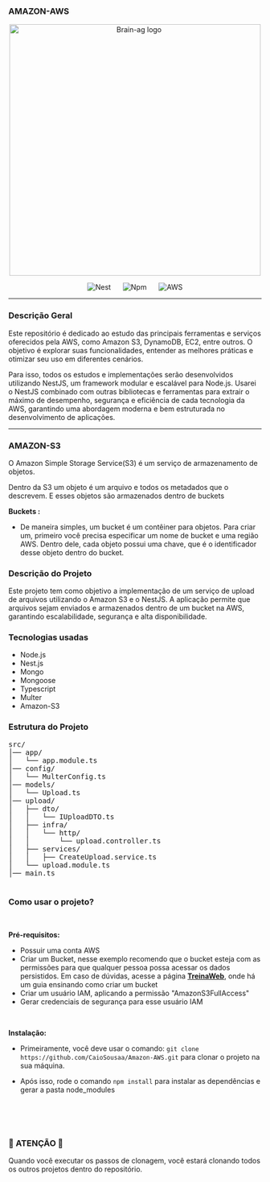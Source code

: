### AMAZON-AWS

<p align="center">
  <a href="http://nestjs.com/" target="blank"><img src="https://www.itexperts.com.br/wp-content/uploads/2022/02/09160825/aws_logo_smile_1200x630.png" width="500" alt="Brain-ag logo" /></a>
</p>

<p align="center">
  <img alt="Nest" src="https://img.shields.io/badge/nestjs-%23E0234E.svg?style=for-the-badge&logo=nestjs&logoColor=white" hspace="10">
  <img alt="Npm" src="https://img.shields.io/badge/NPM-%23CB3837.svg?style=for-the-badge&logo=npm&logoColor=white" hspace="10">
  <img alt="AWS" src="https://img.shields.io/badge/AWS-%23FF9900.svg?style=for-the-badge&logo=amazon-aws&logoColor=white" hspace="10">
</p>

---

### Descrição Geral

Este repositório é dedicado ao estudo das principais ferramentas e serviços oferecidos pela AWS, como Amazon S3, DynamoDB, EC2, entre outros. O objetivo é explorar suas funcionalidades, entender as melhores práticas e otimizar seu uso em diferentes cenários.

Para isso, todos os estudos e implementações serão desenvolvidos utilizando NestJS, um framework modular e escalável para Node.js. Usarei o NestJS combinado com outras bibliotecas e ferramentas para extrair o máximo de desempenho, segurança e eficiência de cada tecnologia da AWS, garantindo uma abordagem moderna e bem estruturada no desenvolvimento de aplicações.

---

### AMAZON-S3

O Amazon Simple Storage Service(S3) é um serviço de armazenamento de objetos.

Dentro da S3 um objeto é um arquivo e todos os metadados que o descrevem. E esses objetos são armazenados dentro de buckets

**Buckets :**

- De maneira simples, um bucket é um contêiner para objetos. Para criar um, primeiro você precisa especificar um nome de bucket e uma região AWS. Dentro dele, cada objeto possui uma chave, que é o identificador desse objeto dentro do bucket.

### Descrição do Projeto

Este projeto tem como objetivo a implementação de um serviço de upload de arquivos utilizando o Amazon S3 e o NestJS. A aplicação permite que arquivos sejam enviados e armazenados dentro de um bucket na AWS, garantindo escalabilidade, segurança e alta disponibilidade.

### Tecnologias usadas

- Node.js
- Nest.js
- Mongo
- Mongoose
- Typescript
- Multer
- Amazon-S3

### Estrutura do Projeto

<pre style="overflow-x: auto; max-width: 1000px; white-space: pre;">
src/
│── app/
│   └── app.module.ts
│── config/
│   └── MulterConfig.ts
│── models/
│   └── Upload.ts
│── upload/
│   ├── dto/
│   │   └── IUploadDTO.ts
│   ├── infra/
│   │   └── http/
│   │       └── upload.controller.ts
│   ├── services/
│   │   ├── CreateUpload.service.ts
│   └── upload.module.ts
│── main.ts

</pre>

### Como usar o projeto?

<br>

**Pré-requisitos:**

- Possuir uma conta AWS
- Criar um Bucket, nesse exemplo recomendo que o bucket esteja com as permissões para que qualquer pessoa possa acessar os dados persistidos.
  Em caso de dúvidas, acesse a página <strong><a href="https://www.treinaweb.com.br/blog/como-realizar-upload-no-s3-com-nestjs">TreinaWeb</a></strong>, onde há um guia ensinando como criar um bucket
- Criar um usuário IAM, aplicando a permissão "AmazonS3FullAccess"
- Gerar credenciais de segurança para esse usuário IAM

<br>

**Instalação:**

- Primeiramente, você deve usar o comando: `git clone https://github.com/CaioSousaa/Amazon-AWS.git` para clonar o projeto na sua máquina.

- Após isso, rode o comando `npm install` para instalar as dependências e gerar a pasta node_modules

<br>
<br>
<br>

### 🚨 ATENÇÃO 🚨

Quando você executar os passos de clonagem, você estará clonando todos os outros projetos dentro do repositório.
